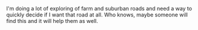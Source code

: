 I'm doing a lot of exploring of farm and suburban roads and need a way to quickly decide if I want that road at all. Who knows, maybe someone will find this and it will help them as well.
